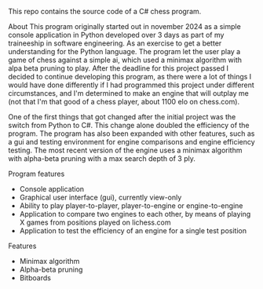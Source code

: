 This repo contains the source code of a C# chess program.

About
This program originally started out in november 2024 as a simple console application in Python developed over 3 days as part of my traineeship in software engineering. As an exercise to get a better understanding for the Python language. The program let the user play a game of chess against a simple ai, which used a minimax
algorithm with alpa beta pruning to play. After the deadline for this project passed I decided to continue developing this program, as there were a lot of things I would have done differently if I had programmed this project under different circumstances, and I'm determined
to make an engine that will outplay me (not that I'm that good of a chess player, about 1100 elo on chess.com).

One of the first things that got changed after the initial project was the switch from Python to C#. This change alone doubled the efficiency of the program. The program has also been expanded with other features, such as a gui and testing environment for engine comparisons
and engine efficiency testing. The most recent version of the engine uses a minimax algorithm with alpha-beta pruning with a max search depth of 3 ply.

Program features
- Console application
- Graphical user interface (gui), currently view-only
- Ability to play player-to-player, player-to-engine or engine-to-engine
- Application to compare two engines to each other, by means of playing X games from positions played on lichess.com
- Application to test the efficiency of an engine for a single test position

Features
- Minimax algorithm
- Alpha-beta pruning
- Bitboards
